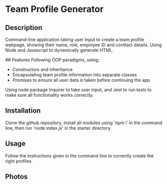 # Team Profile Generator

## Description
Command-line application taking user input to create a team profile webpage, showing their name, role, employee ID and conttact details. Using Node and Javascript to dynamically generate HTML.

## Features
Following OOP paradigms, using; 
- Constructors and inheritance
- Encapsulating team profile information into separate classes
- Promises to ensure all user data is taken before continuing the app

Using node package Inquirer to take user input, and Jest to run tests to make sure all functionality works correctly.

## Installation
Clone the github repository, install all modules using 'npm i' in the command line, then run 'node index.js' in the starter directory.

## Usage
Follow the instructions given in the command line to correctly create the right profiles.

## Photos



